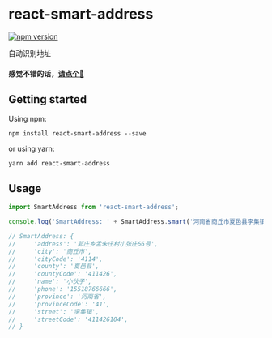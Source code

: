 # react-smart-address
[![npm version](https://badge.fury.io/js/react-smart-address.svg)](https://badge.fury.io/js/react-smart-address)

自动识别地址

#### 感觉不错的话，[请点个🌟](https://github.com/gitSirzh/react-smart-address)

## Getting started

Using npm:

```shell
npm install react-smart-address --save
```
or using yarn:

```shell
yarn add react-smart-address
```

## Usage
```javascript
import SmartAddress from 'react-smart-address';

console.log('SmartAddress: ' + SmartAddress.smart('河南省商丘市夏邑县李集镇郭庄乡孟朱庄村小张庄66号15518766666 小伙子'));

// SmartAddress: {
//     'address': '郭庄乡孟朱庄村小张庄66号',
//     'city': '商丘市',
//     'cityCode': '4114',
//     'county': '夏邑县',
//     'countyCode': '411426',
//     'name': '小伙子',
//     'phone': '15518766666',
//     'province': '河南省',
//     'provinceCode': '41',
//     'street': '李集镇',
//     'streetCode': '411426104',
// }

```
